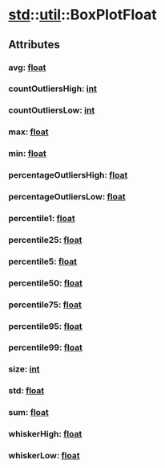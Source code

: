 # [std](/libs/std/)::[util](/libs/std/util/)::BoxPlotFloat

## Attributes

### avg:&nbsp;[float](/libs/std/core/type.float.md)

### countOutliersHigh:&nbsp;[int](/libs/std/core/type.int.md)

### countOutliersLow:&nbsp;[int](/libs/std/core/type.int.md)

### max:&nbsp;[float](/libs/std/core/type.float.md)

### min:&nbsp;[float](/libs/std/core/type.float.md)

### percentageOutliersHigh:&nbsp;[float](/libs/std/core/type.float.md)

### percentageOutliersLow:&nbsp;[float](/libs/std/core/type.float.md)

### percentile1:&nbsp;[float](/libs/std/core/type.float.md)

### percentile25:&nbsp;[float](/libs/std/core/type.float.md)

### percentile5:&nbsp;[float](/libs/std/core/type.float.md)

### percentile50:&nbsp;[float](/libs/std/core/type.float.md)

### percentile75:&nbsp;[float](/libs/std/core/type.float.md)

### percentile95:&nbsp;[float](/libs/std/core/type.float.md)

### percentile99:&nbsp;[float](/libs/std/core/type.float.md)

### size:&nbsp;[int](/libs/std/core/type.int.md)

### std:&nbsp;[float](/libs/std/core/type.float.md)

### sum:&nbsp;[float](/libs/std/core/type.float.md)

### whiskerHigh:&nbsp;[float](/libs/std/core/type.float.md)

### whiskerLow:&nbsp;[float](/libs/std/core/type.float.md)
